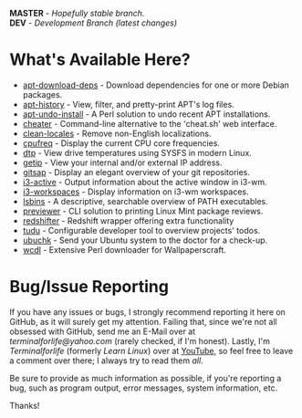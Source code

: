 **MASTER** - _Hopefully stable branch._\
**DEV** - _Development Branch (latest changes)_

# What's Available Here?

  * [apt-download-deps](source/apt-download-deps) - Download dependencies for one or more Debian packages.
  * [apt-history](source/apt-history) - View, filter, and pretty-print APT's log files.
  * [apt-undo-install](source/apt-undo-install) - A Perl solution to undo recent APT installations.
  * [cheater](source/cheater) - Command-line alternative to the 'cheat.sh' web interface.
  * [clean-locales](source/clean-locales) - Remove non-English localizations.
  * [cpufreq](source/cpufreq) - Display the current CPU core frequencies.
  * [dtp](source/dtp) - View drive temperatures using SYSFS in modern Linux.
  * [getip](source/getip) - View your internal and/or external IP address.
  * [gitsap](source/gitsap) - Display an elegant overview of your git repositories.
  * [i3-active](source/i3-active) - Output information about the active window in i3-wm.
  * [i3-workspaces](source/i3-workspaces) - Display information on i3-wm workspaces.
  * [lsbins](source/lsbins) - A descriptive, searchable overview of PATH executables.
  * [previewer](source/previewer) - CLI solution to printing Linux Mint package reviews.
  * [redshifter](source/redshifter) - Redshift wrapper offering extra functionality
  * [tudu](source/tudu) - Configurable developer tool to overview projects' todos.
  * [ubuchk](source/ubuchk) - Send your Ubuntu system to the doctor for a check-up.
  * [wcdl](source/wcdl) - Extensive Perl downloader for Wallpaperscraft.

# Bug/Issue Reporting

If you have any issues or bugs, I strongly recommend reporting it here on GitHub, as it will surely get my attention. Failing that, since we're not all obsessed with GitHub, send me an E-Mail over at _terminalforlife@yahoo.com_ (rarely checked, if I'm honest). Lastly, I'm _Terminalforlife_ (formerly _Learn Linux_) over at [YouTube](https://www.youtube.com/c/Terminalforlife), so feel free to leave a comment over there; I always try to read them _all_.

Be sure to provide as much information as possible, if you're reporting a bug, such as program output, error messages, system information, etc.

Thanks!

